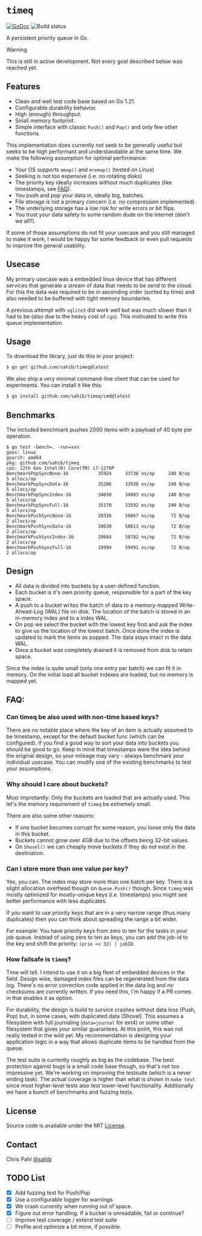 # ``timeq``

[![GoDoc](https://godoc.org/github.com/sahib/timeq?status.svg)](https://godoc.org/github.com/sahib/timeq)
![Build status](https://github.com/sahib/timeq/actions/workflows/go.yml/badge.svg)

A persistent priority queue in Go.

> [!WARNING]
> This is still in active development. Not every goal described below was reached yet.

## Features

- Clean and well test code base based on Go 1.21.
- Configurable durability behavior.
- High (enough) throughput.
- Small memory footprint.
- Simple interface with classic `Push()` and `Pop()` and only
  few other functions.

This implementation does currently not seek to be generally useful but seeks to
be high performant and understandable at the same time. We make the following
assumption for optimal performance:

- Your OS supports `mmap()` and `mremap()` (tested on Linux)
- Seeking is not too expensive (i.e. no rotating disks)
- The priority key ideally increases without much duplicates (like timestamps, see [FAQ](#FAQ)).
- You push and pop your data in, ideally big, batches.
- File storage is not a primary concern (i.e. no compression implemented).
- The underlying storage has a low risk for write errors or bit flips.
- You trust your data safety to some random dude on the internet (don't we all?).

If some of those assumptions do not fit your usecase and you still managed to make it work,
I would be happy for some feedback or even pull requests to improve the general usability.

## Usecase

My primary usecase was a embedded linux device that has different services that generate
a stream of data that needs to be send to the cloud. For this the data was required to be
in ascending order (sorted by time) and also needed to be buffered with tight memory boundaries.

A previous attempt with ``sqlite3`` did work well but was much slower than it had to be (also
due to the heavy cost of ``cgo``). This motivated to write this queue implementation.

## Usage

To download the library, just do this in your project:

```bash
$ go get github.com/sahib/timeq@latest
```

We also ship a very minimal command-line client that can be used for experiments.
You can install it like this:

```bash
$ go install github.com/sahib/timeq/cmd@latest
```

## Benchmarks

The included benchmark pushes 2000 items with a payload of 40 byte per operation.

```
$ go test -bench=. -run=xxx
goos: linux
goarch: amd64
pkg: github.com/sahib/timeq
cpu: 12th Gen Intel(R) Core(TM) i7-1270P
BenchmarkPopSyncNone-16      	  35924	    33738 ns/op	    240 B/op	      5 allocs/op
BenchmarkPopSyncData-16      	  35286	    33938 ns/op	    240 B/op	      5 allocs/op
BenchmarkPopSyncIndex-16     	  34030	    34003 ns/op	    240 B/op	      5 allocs/op
BenchmarkPopSyncFull-16      	  35170	    33592 ns/op	    240 B/op	      5 allocs/op
BenchmarkPushSyncNone-16     	  20336	    56867 ns/op	     72 B/op	      2 allocs/op
BenchmarkPushSyncData-16     	  20630	    58613 ns/op	     72 B/op	      2 allocs/op
BenchmarkPushSyncIndex-16    	  20684	    58782 ns/op	     72 B/op	      2 allocs/op
BenchmarkPushSyncFull-16     	  19994	    59491 ns/op	     72 B/op	      2 allocs/op
```

## Design

* All data is divided into buckets by a user-defined function.
* Each bucket is it's own priority queue, responsible for a part of the key space.
* A push to a bucket writes the batch of data to a memory-mapped
  Write-Ahead-Log (WAL) file on disk. The location of the batch is stored in an
  in-memory index and to a index WAL.
* On pop we select the bucket with the lowest key first and ask the index to give
  us the location of the lowest batch. Once done the index is updated to mark the
  items as popped. The data stays intact in the data WAL.
* Once a bucket was completely drained it is removed from disk to retain space.

Since the index is quite small (only one entry per batch) we can fit it in memory.
On the initial load all bucket indexes are loaded, but no memory is mapped yet.

## FAQ:

### Can timeq be also used with non-time based keys?

There are no notable place where the key of an item is actually assumed to be
timestamp, except for the default bucket func (which can be configured). If you
find a good way to sort your data into buckets you should be good to go. Keep
in mind that timestamps were the idea behind the original design, so your
mileage may vary - always benchmark your individual usecase. You can modify one
of the existing benchmarks to test your assumptions.

### Why should I care about buckets?

Most improtantly: Only the buckets are loaded that are actually used.
This let's the memory requirement of `timeq` be extremely small.

There are also some other reasons:

* If one bucket becomes corrupt for some reason, you loose only the data in this bucket.
* Buckets cannot grow over 4GB due to the offsets being 32-bit values.
* On ``Shovel()`` we can cheaply move buckets if they do not exist in the destination.

### Can I store more than one value per key?

Yes, you can. The index may store more than one batch per key. There is a
slight allocation overhead though on ``Queue.Push()`` though. Since ``timeq``
was mostly optimized for mostly-unique keys (i.e. timestamps) you might see
better performance with less duplicates.

If you want to use priority keys that are in a very narrow range (thus many
duplicates) then you can think about spreading the range a bit wider.

For example: You have priority keys from zero to ten for the tasks in your job
queue. Instead of using zero to ten as keys, you can add the job-id to the key
and shift the priority: ``(prio << 32) | jobID``.

### How failsafe is ``timeq``?

Time will tell. I intend to use it on a big fleet of embedded devices in the
field. Design wise, damaged index files can be regenerated from the data log.
There's no error correction code applied in the data log and no checksums are
currently written. If you need this, I'm happy if a PR comes in that enables it
as option.

For durability, the design is build to survice crashes without data loss (Push,
Pop) but, in some cases, with duplicated data (Shovel). This assumes a filesystem
with full journaling (``data=journal`` for ext4) or some other filesystem that gives
your similar guarantees. At this point, this was not really tested in the wild yet.
My recommendation is designing your application logic in a way that allows duplicate
items to be handled from the queue.

The test suite is currently roughly as big as the codebase. The best protection
against bugs is a small code base though, so that's not too impressive yet.
We're working on improving the testsuite (which is a never ending task). The
actual coverage is higher than what is shown in `make test` since most
higher-level tests also test lower-level functionality. Additionally we have a
bunch of benchmarks and fuzzing tests.

## License

Source code is available under the MIT [License](/LICENSE).

## Contact

Chris Pahl [@sahib](https://github.com/sahib)

## TODO List

- [x] Add fuzzing test for Push/Pop
- [x] Use a configurable logger for warnings
- [x] We crash currently when running out of space.
- [x] Figure out error handling. If a bucket is unreadable, fail or continue?
- [ ] Improve test coverage / extend test suite
- [ ] Profile and optimize a bit more, if possible.

